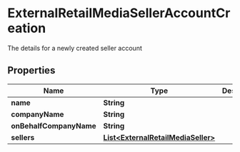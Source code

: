 

# ExternalRetailMediaSellerAccountCreation

The details for a newly created seller account

## Properties

| Name | Type | Description | Notes |
|------------ | ------------- | ------------- | -------------|
|**name** | **String** |  |  [optional] |
|**companyName** | **String** |  |  [optional] |
|**onBehalfCompanyName** | **String** |  |  [optional] |
|**sellers** | [**List&lt;ExternalRetailMediaSeller&gt;**](ExternalRetailMediaSeller.md) |  |  [optional] |



